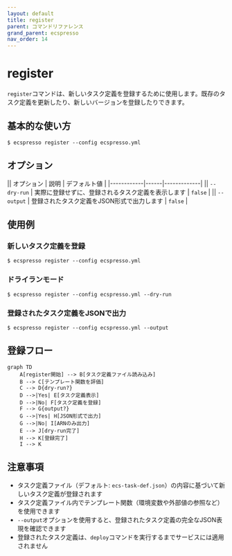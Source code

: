 ```yaml
---
layout: default
title: register
parent: コマンドリファレンス
grand_parent: ecspresso
nav_order: 14
---
```


# register

`register`コマンドは、新しいタスク定義を登録するために使用します。既存のタスク定義を更新したり、新しいバージョンを登録したりできます。

## 基本的な使い方

```console
$ ecspresso register --config ecspresso.yml
```

## オプション

|| オプション | 説明 | デフォルト値 |
|------------|------|-------------|
|| `--dry-run` | 実際に登録せずに、登録されるタスク定義を表示します | `false` |
|| `--output` | 登録されたタスク定義をJSON形式で出力します | `false` |

## 使用例

### 新しいタスク定義を登録

```console
$ ecspresso register --config ecspresso.yml
```

### ドライランモード

```console
$ ecspresso register --config ecspresso.yml --dry-run
```

### 登録されたタスク定義をJSONで出力

```console
$ ecspresso register --config ecspresso.yml --output
```

## 登録フロー

```mermaid
graph TD
    A[register開始] --> B[タスク定義ファイル読み込み]
    B --> C[テンプレート関数を評価]
    C --> D{dry-run?}
    D -->|Yes| E[タスク定義表示]
    D -->|No| F[タスク定義を登録]
    F --> G{output?}
    G -->|Yes| H[JSON形式で出力]
    G -->|No| I[ARNのみ出力]
    E --> J[dry-run完了]
    H --> K[登録完了]
    I --> K
```

## 注意事項

- タスク定義ファイル（デフォルト: `ecs-task-def.json`）の内容に基づいて新しいタスク定義が登録されます
- タスク定義ファイル内でテンプレート関数（環境変数や外部値の参照など）を使用できます
- `--output`オプションを使用すると、登録されたタスク定義の完全なJSON表現を確認できます
- 登録されたタスク定義は、`deploy`コマンドを実行するまでサービスには適用されません
